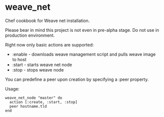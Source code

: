 # weave_net

Chef cookbook for Weave net installation.

Please bear in mind this project is not even in pre-alpha stage. Do not use in
production environment.

Right now only basic actions are supported:

* :enable - downloads weave management script and pulls weave image to host
* :start - starts weave net node
* :stop - stops weave node

You can predefine a peer upon creation by specifying a :peer property.

Usage:

```
weave_net_node "master" do
  action [:create, :start, :stop]
  peer hostname.tld
end
